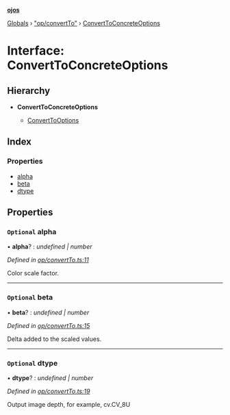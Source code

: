 **[ojos](../README.md)**

[Globals](../README.md) › ["op/convertTo"](../modules/_op_convertto_.md) › [ConvertToConcreteOptions](_op_convertto_.converttoconcreteoptions.md)

# Interface: ConvertToConcreteOptions

## Hierarchy

* **ConvertToConcreteOptions**

  * [ConvertToOptions](_op_convertto_.converttooptions.md)

## Index

### Properties

* [alpha](_op_convertto_.converttoconcreteoptions.md#optional-alpha)
* [beta](_op_convertto_.converttoconcreteoptions.md#optional-beta)
* [dtype](_op_convertto_.converttoconcreteoptions.md#optional-dtype)

## Properties

### `Optional` alpha

• **alpha**? : *undefined | number*

*Defined in [op/convertTo.ts:11](https://github.com/cancerberoSgx/mirada/blob/d83d69e/ojos/src/op/convertTo.ts#L11)*

 Color scale factor.

___

### `Optional` beta

• **beta**? : *undefined | number*

*Defined in [op/convertTo.ts:15](https://github.com/cancerberoSgx/mirada/blob/d83d69e/ojos/src/op/convertTo.ts#L15)*

Delta added to the scaled values.

___

### `Optional` dtype

• **dtype**? : *undefined | number*

*Defined in [op/convertTo.ts:19](https://github.com/cancerberoSgx/mirada/blob/d83d69e/ojos/src/op/convertTo.ts#L19)*

Output image depth, for example, cv.CV_8U